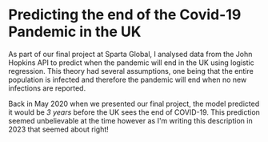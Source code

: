 # Predicting the end of the Covid-19 Pandemic in the UK

As part of our final project at Sparta Global, I analysed data from the John Hopkins API to predict when the pandemic will end in the UK using logistic regression. This theory had several assumptions, one being that the entire population is infected and therefore the pandemic will end when no new infections are reported. 

Back in May 2020 when we presented our final project, the model predicted it would be <i>3 years</i> before the UK sees the end of COVID-19. This prediction seemed unbelievable at the time however as I'm writing this description in 2023 that seemed about right!
